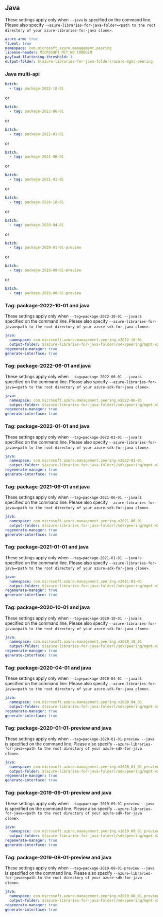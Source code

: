 ## Java

These settings apply only when `--java` is specified on the command line.
Please also specify `--azure-libraries-for-java-folder=<path to the root directory of your azure-libraries-for-java clone>`.

``` yaml $(java)
azure-arm: true
fluent: true
namespace: com.microsoft.azure.management.peering
license-header: MICROSOFT_MIT_NO_CODEGEN
payload-flattening-threshold: 1
output-folder: $(azure-libraries-for-java-folder)/azure-mgmt-peering
```

### Java multi-api
``` yaml $(java) && $(multiapi)
batch:
  - tag: package-2022-10-01
```
or
``` yaml $(java) && $(multiapi)
batch:
  - tag: package-2022-06-01
```
or
``` yaml $(java) && $(multiapi)
batch:
  - tag: package-2022-01-01
```
or
``` yaml $(java) && $(multiapi)
batch:
  - tag: package-2021-06-01
```
or
``` yaml $(java) && $(multiapi)
batch:
  - tag: package-2021-01-01
```
or
``` yaml $(java) && $(multiapi)
batch:
  - tag: package-2020-10-01
```
or
``` yaml $(java) && $(multiapi)
batch:
  - tag: package-2020-04-01
```
or
``` yaml $(java) && $(multiapi)
batch:
  - tag: package-2020-01-01-preview
```
or
``` yaml $(java) && $(multiapi)
batch:
  - tag: package-2019-09-01-preview
```
or
``` yaml $(java) && $(multiapi)
batch:
  - tag: package-2019-08-01-preview
```

### Tag: package-2022-10-01 and java

These settings apply only when `--tag=package-2022-10-01 --java` is specified on the command line.
Please also specify `--azure-libraries-for-java=<path to the root directory of your azure-sdk-for-java clone>`.

``` yaml $(tag) == 'package-2022-10-01' && $(java) && $(multiapi)
java:
  namespace: com.microsoft.azure.management.peering.v2022-10-01
  output-folder: $(azure-libraries-for-java-folder)/sdk/peering/mgmt-v2022-10-01
regenerate-manager: true
generate-interface: true
```

### Tag: package-2022-06-01 and java

These settings apply only when `--tag=package-2022-06-01 --java` is specified on the command line.
Please also specify `--azure-libraries-for-java=<path to the root directory of your azure-sdk-for-java clone>`.

``` yaml $(tag) == 'package-2022-06-01' && $(java) && $(multiapi)
java:
  namespace: com.microsoft.azure.management.peering.v2022-06-01
  output-folder: $(azure-libraries-for-java-folder)/sdk/peering/mgmt-v2022-06-01
regenerate-manager: true
generate-interface: true
```

### Tag: package-2022-01-01 and java

These settings apply only when `--tag=package-2022-01-01 --java` is specified on the command line.
Please also specify `--azure-libraries-for-java=<path to the root directory of your azure-sdk-for-java clone>`.

``` yaml $(tag) == 'package-2022-01-01' && $(java) && $(multiapi)
java:
  namespace: com.microsoft.azure.management.peering.v2022-01-01
  output-folder: $(azure-libraries-for-java-folder)/sdk/peering/mgmt-v2022-01-01
regenerate-manager: true
generate-interface: true
```

### Tag: package-2021-06-01 and java

These settings apply only when `--tag=package-2021-06-01 --java` is specified on the command line.
Please also specify `--azure-libraries-for-java=<path to the root directory of your azure-sdk-for-java clone>`.

``` yaml $(tag) == 'package-2021-06-01' && $(java) && $(multiapi)
java:
  namespace: com.microsoft.azure.management.peering.v2021-06-01
  output-folder: $(azure-libraries-for-java-folder)/sdk/peering/mgmt-v2021-06-01
regenerate-manager: true
generate-interface: true
```

### Tag: package-2021-01-01 and java

These settings apply only when `--tag=package-2021-01-01 --java` is specified on the command line.
Please also specify `--azure-libraries-for-java=<path to the root directory of your azure-sdk-for-java clone>`.

``` yaml $(tag) == 'package-2021-01-01' && $(java) && $(multiapi)
java:
  namespace: com.microsoft.azure.management.peering.v2021-01-01
  output-folder: $(azure-libraries-for-java-folder)/sdk/peering/mgmt-v2021-01-01
regenerate-manager: true
generate-interface: true
```

### Tag: package-2020-10-01 and java

These settings apply only when `--tag=package-2020-10-01 --java` is specified on the command line.
Please also specify `--azure-libraries-for-java=<path to the root directory of your azure-sdk-for-java clone>`.

``` yaml $(tag) == 'package-2020-10-01' && $(java) && $(multiapi)
java:
  namespace: com.microsoft.azure.management.peering.v2020_10_01
  output-folder: $(azure-libraries-for-java-folder)/sdk/peering/mgmt-v2020_10_01
regenerate-manager: true
generate-interface: true
```

### Tag: package-2020-04-01 and java

These settings apply only when `--tag=package-2020-04-01 --java` is specified on the command line.
Please also specify `--azure-libraries-for-java=<path to the root directory of your azure-sdk-for-java clone>`.

``` yaml $(tag) == 'package-2020-04-01' && $(java) && $(multiapi)
java:
  namespace: com.microsoft.azure.management.peering.v2020_04_01
  output-folder: $(azure-libraries-for-java-folder)/sdk/peering/mgmt-v2020_04_01
regenerate-manager: true
generate-interface: true
```

### Tag: package-2020-01-01-preview and java

These settings apply only when `--tag=package-2020-01-01-preview --java` is specified on the command line.
Please also specify `--azure-libraries-for-java=<path to the root directory of your azure-sdk-for-java clone>`.

``` yaml $(tag) == 'package-2020-01-01-preview' && $(java) && $(multiapi)
java:
  namespace: com.microsoft.azure.management.peering.v2020_01_01_preview
  output-folder: $(azure-libraries-for-java-folder)/sdk/peering/mgmt-v2020_01_01_preview
regenerate-manager: true
generate-interface: true
```

### Tag: package-2019-09-01-preview and java

These settings apply only when `--tag=package-2019-09-01-preview --java` is specified on the command line.
Please also specify `--azure-libraries-for-java=<path to the root directory of your azure-sdk-for-java clone>`.

``` yaml $(tag) == 'package-2019-09-01-preview' && $(java) && $(multiapi)
java:
  namespace: com.microsoft.azure.management.peering.v2019_09_01_preview
  output-folder: $(azure-libraries-for-java-folder)/sdk/peering/mgmt-v2019_09_01_preview
regenerate-manager: true
generate-interface: true
```

### Tag: package-2019-08-01-preview and java

These settings apply only when `--tag=package-2019-08-01-preview --java` is specified on the command line.
Please also specify `--azure-libraries-for-java=<path to the root directory of your azure-sdk-for-java clone>`.

``` yaml $(tag) == 'package-2019-08-01-preview' && $(java) && $(multiapi)
java:
  namespace: com.microsoft.azure.management.peering.v2019_08_01_preview
  output-folder: $(azure-libraries-for-java-folder)/sdk/peering/mgmt-v2019_08_01_preview
regenerate-manager: true
generate-interface: true
```